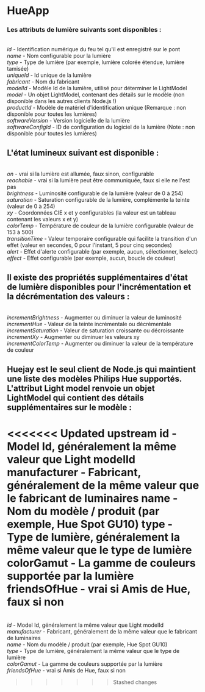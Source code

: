 # HueApp
### Les attributs de lumière suivants sont disponibles :

<br/><em>id</em> - Identification numérique du feu tel qu'il est enregistré sur le pont
<br/><em>name</em> - Nom configurable pour la lumière
<br/><em>type</em> - Type de lumière (par exemple, lumière colorée étendue, lumière tamisée)
<br/><em>uniqueId</em> - Id unique de la lumière
<br/><em>fabricant</em> - Nom du fabricant
<br/><em>modelId</em> - Modèle Id de la lumière, utilisé pour déterminer le LightModel
<br/><em>model</em> - Un objet LightModel, contenant des détails sur le modèle (non disponible dans les autres clients Node.js !)
<br/><em>productId</em> - Modèle de matériel d'identification unique (Remarque : non disponible pour toutes les lumières)
<br/><em>softwareVersion</em> - Version logicielle de la lumière
<br/><em>softwareConfigId</em> - ID de configuration du logiciel de la lumière (Note : non disponible pour toutes les lumières)

## L'état lumineux suivant est disponible :

<br/><em>on</em> - vrai si la lumière est allumée, faux sinon, configurable
<br/><em>reachable</em>  - vrai si la lumière peut être communiquée, faux si elle ne l'est pas
<br/><em>brightness</em>  - Luminosité configurable de la lumière (valeur de 0 à 254)
<br/><em>saturation</em> - Saturation configurable de la lumière, complémente la teinte (valeur de 0 à 254)
<br/><em>xy</em> - Coordonnées CIE x et y configurables (la valeur est un tableau contenant les valeurs x et y)
<br/><em>colorTemp</em> - Température de couleur de la lumière configurable (valeur de 153 à 500)
<br/><em>transitionTime</em> - Valeur temporaire configurable qui facilite la transition d'un effet (valeur en secondes, 0 pour l'instant, 5 pour cinq secondes)
<br/><em>alert</em> - Effet d'alerte configurable (par exemple, aucun, sélectionner, lselect)
<br/><em>effect</em> - Effet configurable (par exemple, aucun, boucle de couleur)

## Il existe des propriétés supplémentaires d'état de lumière disponibles pour l'incrémentation et la décrémentation des valeurs :

<br/><em>incrementBrightness</em> - Augmenter ou diminuer la valeur de luminosité
<br/><em>incrementHue</em> - Valeur de la teinte incrémentale ou décrémentale
<br/><em>incrementSaturation</em> - Valeur de saturation croissante ou décroissante
<br/><em>incrementXy</em> - Augmenter ou diminuer les valeurs xy
<br/><em>incrementColorTemp</em> - Augmenter ou diminuer la valeur de la température de couleur

## Huejay est le seul client de Node.js qui maintient une liste des modèles Philips Hue supportés. L'attribut Light model renvoie un objet LightModel qui contient des détails supplémentaires sur le modèle :

<<<<<<< Updated upstream
id - Model Id, généralement la même valeur que Light modelId
manufacturer  - Fabricant, généralement de la même valeur que le fabricant de luminaires
name - Nom du modèle / produit (par exemple, Hue Spot GU10)
type - Type de lumière, généralement la même valeur que le type de lumière
colorGamut - La gamme de couleurs supportée par la lumière
friendsOfHue - vrai si Amis de Hue, faux si non
=======
<br/><em>id</em> - Model Id, généralement la même valeur que Light modelId
<br/><em>manufacturer</em>  - Fabricant, généralement de la même valeur que le fabricant de luminaires
<br/><em>name</em> - Nom du modèle / produit (par exemple, Hue Spot GU10)
<br/><em>type</em> - Type de lumière, généralement la même valeur que le type de lumière
<br/><em>colorGamut</em> - La gamme de couleurs supportée par la lumière
<br/><em>friendsOfHue</em> - vrai si Amis de Hue, faux si non
>>>>>>> Stashed changes
